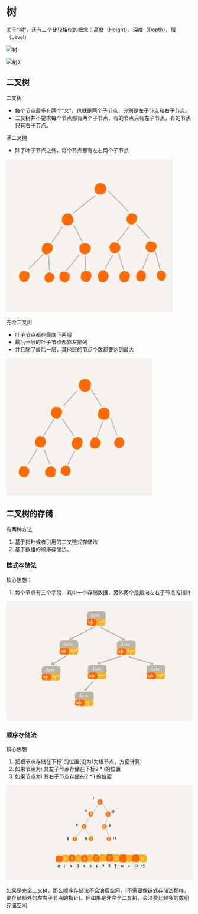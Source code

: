 <!-- ---
title: 二叉树
tags: 
- 二叉树
categories: 
- 数据结构
--- -->

# 树

关于“树”，还有三个比较相似的概念：高度（Height）、深度（Depth）、层（Level）

![树](https://raw.githubusercontent.com/FameLsy/Images/master/data/树.png)

![树2](https://raw.githubusercontent.com/FameLsy/Images/master/data/树2.png)

## 二叉树

二叉树
- 每个节点最多有两个“叉”，也就是两个子节点，分别是左子节点和右子节点。
- 二叉树并不要求每个节点都有两个子节点，有的节点只有左子节点，有的节点只有右子节点。

满二叉树
- 除了叶子节点之外，每个节点都有左右两个子节点

![满二叉树](https://raw.githubusercontent.com/FameLsy/Images/master/data/满二叉树.png)

完全二叉树
- 叶子节点都在最底下两层
- 最后一层的叶子节点都靠左排列
- 并且除了最后一层，其他层的节点个数都要达到最大

![完全二叉树](https://raw.githubusercontent.com/FameLsy/Images/master/data/完全二叉树.png)

## 二叉树的存储

有两种方法
1. 基于指针或者引用的二叉链式存储法
2. 基于数组的顺序存储法。

### 链式存储法

核心思想：
1. 每个节点有三个字段，其中一个存储数据，另外两个是指向左右子节点的指针

![链式存储法](https://raw.githubusercontent.com/FameLsy/Images/master/data/链式存储法.png)

### 顺序存储法

核心思想
1. 把根节点存储在下标1的位置(设为1为根节点，方便计算)
2. 如果节点为i,其左子节点存储在下标2 * i的位置
3. 如果节点为i,其右子节点存储在2 * i 的位置

![顺序存储法](https://raw.githubusercontent.com/FameLsy/Images/master/data/顺序存储法.png)


如果是完全二叉树，那么顺序存储法不会浪费空间，(不需要像链式存储法那样，要存储额外的左右子节点的指针)。但如果是非完全二叉树，会浪费比较多的数组存储空间

